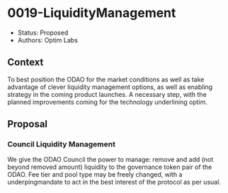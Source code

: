 # 0019-LiquidityManagement

- Status: Proposed
- Authors: Optim Labs

## Context

To best position the ODAO for the market conditions as well as take advantage of clever liquidity management options, as well as enabling strategy in the coming product launches.
A necessary step, with the planned improvements coming for the technology underlining optim. 

## Proposal

### Council Liquidity Management

We give the ODAO Council the power to manage: remove and add (not beyond removed amount) liquidity to the governance token pair of the ODAO. 
Fee tier and pool type may be freely changed, with a underpingmandate to act in the best interest of the protocol as per usual. 